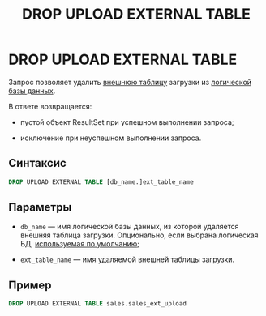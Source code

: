 ﻿---
layout: default
title: DROP UPLOAD EXTERNAL TABLE
nav_order: 18
parent: Запросы SQL+
grand_parent: Справочная информация
has_children: false
has_toc: false
---

# DROP UPLOAD EXTERNAL TABLE

Запрос позволяет удалить [внешнюю таблицу](../../../Обзор_понятий_компонентов_и_связей/Основные_понятия/Внешняя_таблица/Внешняя_таблица.md) 
загрузки из [логической базы данных](../../../Обзор_понятий_компонентов_и_связей/Основные_понятия/Логическая_база_данных/Логическая_база_данных.md).

В ответе возвращается:

*   пустой объект ResultSet при успешном выполнении запроса;

*   исключение при неуспешном выполнении запроса.


## Синтаксис
```sql
DROP UPLOAD EXTERNAL TABLE [db_name.]ext_table_name
```
## Параметры

*   `db_name` — имя логической базы данных, из которой удаляется внешняя таблица загрузки. Опционально, 
    если выбрана логическая БД, [используемая по умолчанию](../../../Работа_с_системой/Другие_функции/Определение_логической_БД_по_умолчанию/Определение_логической_БД_по_умолчанию.md);

*   `ext_table_name` — имя удаляемой внешней таблицы загрузки.

## Пример
```sql
DROP UPLOAD EXTERNAL TABLE sales.sales_ext_upload
```